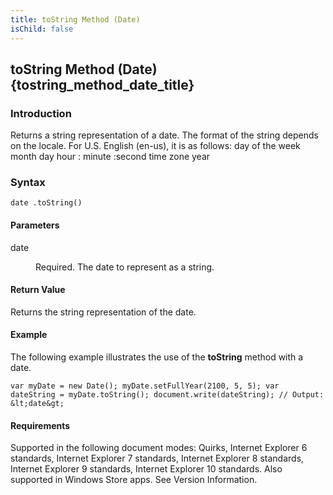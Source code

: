 ```yaml
---
title: toString Method (Date)
isChild: false
---
```


## toString Method (Date) {tostring_method_date_title}

### Introduction 

 Returns a string representation of a date. The format of the string depends on the locale. For U.S. English (en-us), it is as follows: day of the week month day hour : minute :second time zone year

### Syntax 

```
date .toString()
```

#### Parameters 

<div id="sectionSection0" class="section" name="collapseableSection" style="" expanded="true">
  <dl class="authored">
    <dt>
      <span class="parameter" sdata="paramReference" xmlns:util="util">date</span>
    </dt>
    <dd>
      <p xmlns:util="util">
        Required. The date to represent as a string.
      </p>
    </dd>
  </dl>
</div>

#### Return Value 

<div id="returnValueSection" class="section" name="collapseableSection" style="">
  <p xmlns:util="util">
    Returns the string representation of the date.
  </p>
</div>

#### Example 

<p xmlns:util="util">
  The following example illustrates the use of the <b>toString</b> method with a date.
</p>

```
var myDate = new Date(); myDate.setFullYear(2100, 5, 5); var dateString = myDate.toString(); document.write(dateString); // Output: &lt;date&gt;
```

#### Requirements 

<div id="requirementsTitleSection" class="section" name="collapseableSection" style="">
  <p xmlns:util="util"></p>
  <p>
    Supported in the following document modes: Quirks, Internet Explorer 6 standards, Internet Explorer 7 standards, Internet Explorer 8 standards, Internet Explorer 9 standards, Internet Explorer 10
    standards. Also supported in Windows Store apps. See Version Information.
  </p>
</div>

